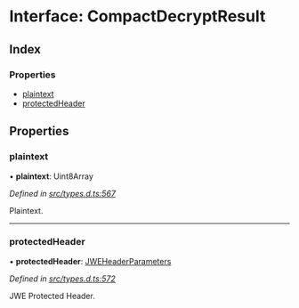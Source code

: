 # Interface: CompactDecryptResult

## Index

### Properties

* [plaintext](_types_d_.compactdecryptresult.md#plaintext)
* [protectedHeader](_types_d_.compactdecryptresult.md#protectedheader)

## Properties

### plaintext

•  **plaintext**: Uint8Array

*Defined in [src/types.d.ts:567](https://github.com/panva/jose/blob/v3.8.0/src/types.d.ts#L567)*

Plaintext.

___

### protectedHeader

•  **protectedHeader**: [JWEHeaderParameters](_types_d_.jweheaderparameters.md)

*Defined in [src/types.d.ts:572](https://github.com/panva/jose/blob/v3.8.0/src/types.d.ts#L572)*

JWE Protected Header.
